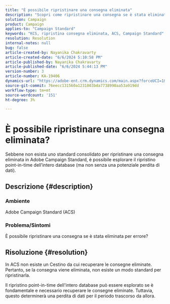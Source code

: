 ```yaml
---
title: "È possibile ripristinare una consegna eliminata"
description: "Scopri come ripristinare una consegna se è stata eliminata per errore e le relative conseguenze."
solution: Campaign
product: Campaign
applies-to: "Campaign Standard"
keywords: "KCS, ripristina consegna eliminata, ACS, Campaign Standard"
resolution: Resolution
internal-notes: null
bug: false
article-created-by: Nayanika Chakravarty
article-created-date: "6/6/2024 5:10:58 PM"
article-published-by: Nayanika Chakravarty
article-published-date: "6/6/2024 5:44:13 PM"
version-number: 3
article-number: KA-19406
dynamics-url: "https://adobe-ent.crm.dynamics.com/main.aspx?forceUCI=1&pagetype=entityrecord&etn=knowledgearticle&id=48d7a0b8-2724-ef11-840a-00224809adb3"
source-git-commit: 76eecc131560a1231003bda7738990aa53a919dd
workflow-type: tm+mt
source-wordcount: '151'
ht-degree: 3%

---
```


# È possibile ripristinare una consegna eliminata?


Sebbene non esista uno standard consolidato per ripristinare una consegna eliminata in Adobe Campaign Standard, è possibile esplorare il ripristino point-in-time dell’intero database (ma non senza una potenziale perdita di dati).

## Descrizione {#description}


### <b>Ambiente</b>

Adobe Campaign Standard (ACS)

### <b>Problema/Sintomi</b>

È possibile ripristinare una consegna se è stata eliminata per errore?


## Risoluzione {#resolution}


In ACS non esiste un Cestino da cui recuperare le consegne eliminate. Pertanto, se la consegna viene eliminata, non esiste un modo standard per ripristinarla.

Il ripristino point-in-time dell&#39;intero database può essere esplorato se è fondamentale e necessario recuperare le consegne eliminate. Tuttavia, questo determinerà una perdita di dati per il periodo trascorso da allora.
